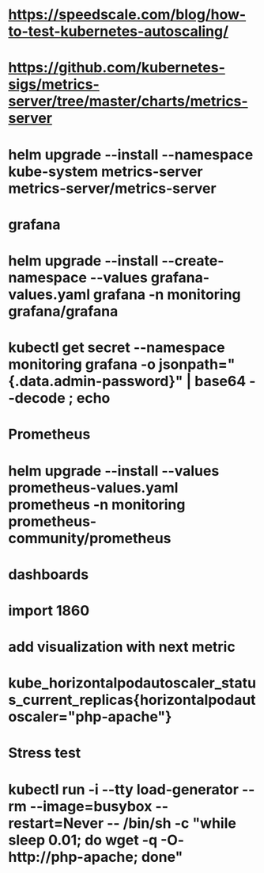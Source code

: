 # https://speedscale.com/blog/how-to-test-kubernetes-autoscaling/
# https://github.com/kubernetes-sigs/metrics-server/tree/master/charts/metrics-server
#
# helm upgrade --install --namespace kube-system metrics-server metrics-server/metrics-server
#
# grafana
# helm upgrade --install --create-namespace --values grafana-values.yaml grafana -n monitoring grafana/grafana
# kubectl get secret --namespace monitoring grafana -o jsonpath="{.data.admin-password}" | base64 --decode ; echo
#
# Prometheus
# helm upgrade --install --values prometheus-values.yaml prometheus -n monitoring prometheus-community/prometheus
#
# dashboards
# import 1860
# add visualization with next metric
# kube_horizontalpodautoscaler_status_current_replicas{horizontalpodautoscaler="php-apache"}
# 
# Stress test
# kubectl run -i --tty load-generator --rm --image=busybox --restart=Never -- /bin/sh -c "while sleep 0.01; do wget -q -O- http://php-apache; done"